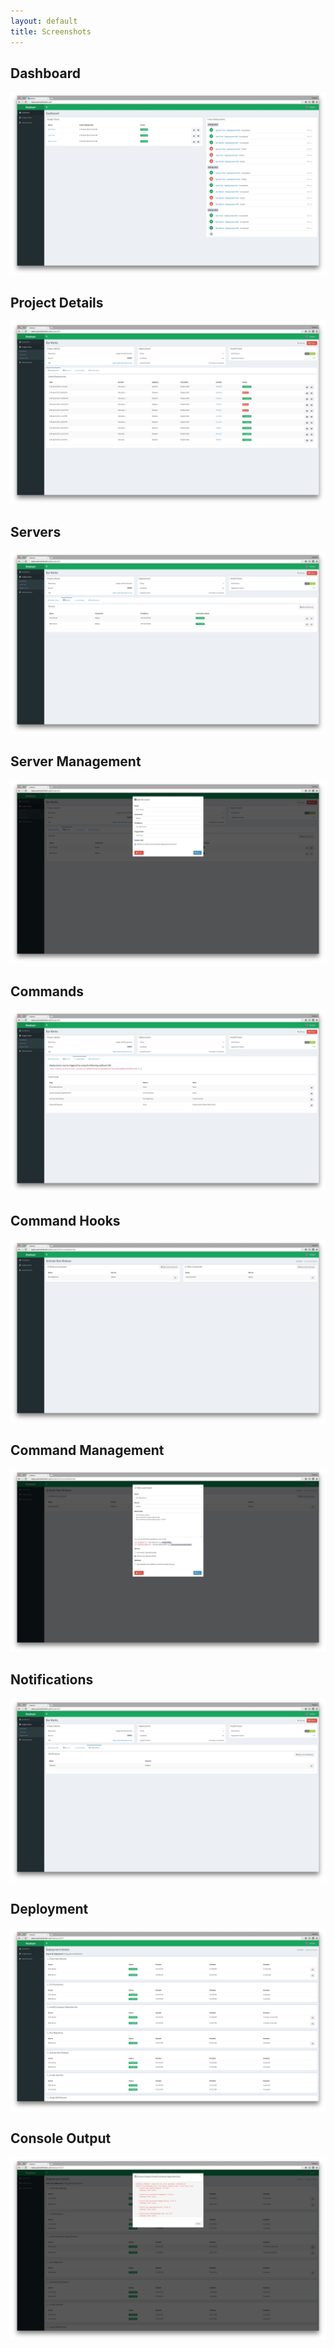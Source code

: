 ```yaml
---
layout: default
title: Screenshots
---
```


## Dashboard
[![Dashboard](/images/screenshots/dashboard.png)](/images/screenshots/dashboard.png)

## Project Details
[![Project Details](/images/screenshots/project.png)](/images/screenshots/project.png)

## Servers
[![Servers](/images/screenshots/servers.png)](/images/screenshots/servers.png)

## Server Management
[![Server Management](/images/screenshots/edit-server.png)](/images/screenshots/edit-server.png)

## Commands
[![Commands](/images/screenshots/commands.png)](/images/screenshots/commands.png)

## Command Hooks
[![Command Hooks](/images/screenshots/commands-list.png)](/images/screenshots/commands-list.png)

## Command Management
[![Command Management](/images/screenshots/edit-command.png)](/images/screenshots/edit-command.png)

## Notifications
[![Notifications](/images/screenshots/notifications.png)](/images/screenshots/notifications.png)

## Deployment
[![Deployment](/images/screenshots/deployment.png)](/images/screenshots/deployment.png)

## Console Output
[![Console Output](/images/screenshots/output.png)](/images/screenshots/output.png)
